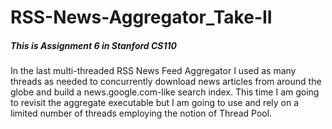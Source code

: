 # RSS-News-Aggregator_Take-II
##### This is Assignment 6 in Stanford CS110 
In the last multi-threaded RSS News Feed Aggregator I used as many threads as needed to concurrently download news articles from around the globe and build a news.google.com-like search index. This time I am going to revisit the aggregate executable but I am going to use and rely on a limited number of threads employing the notion of Thread Pool.
